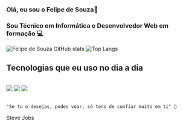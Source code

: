 ### Olá, eu sou o Felipe de Souza👋

### Sou Técnico em Informática e Desenvolvedor Web em formação 💻
![Felipe de Souza GitHub stats](https://github-readme-stats.vercel.app/api?username=felipesouzafer&show_icons=true&theme=dark)
![Top Langs](https://github-readme-stats.vercel.app/api/top-langs/?username=felipesouzafer&layout=compact&show_icons=true&theme=dark)


## Tecnologias que eu uso no dia a dia 

<div style="display: inline_block"><br/>
 <img  src="https://img.shields.io/badge/HTML5-E34F26?style=for-the-badge&logo=html5&logoColor=white"/>
 <img src="https://img.shields.io/badge/CSS3-1572B6?style=for-the-badge&logo=css3&logoColor=white"/>
 <img src="https://img.shields.io/badge/JavaScript-323330?style=for-the-badge&logo=javascript&logoColor=F7DF1E">
</div><br/>


    "Se tu o desejas, podes voar, só tens de confiar muito em ti" 🚀
Steve Jobs 


